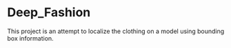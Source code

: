 # Deep_Fashion
This project is an attempt to localize the clothing on a model using bounding box information. 
